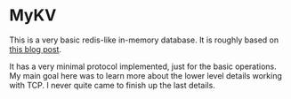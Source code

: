 # MyKV 

This is a very basic redis-like in-memory database. It is roughly based on [this blog post](https://charlesleifer.com/blog/building-a-simple-redis-server-with-python/). 

It has a very minimal protocol implemented, just for the basic operations. My main goal here was to learn more about the lower level details working with TCP. I never quite came to finish up the last details.
